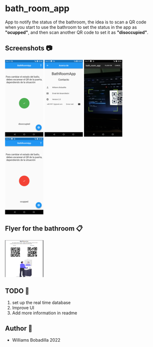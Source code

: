 # bath_room_app 
App to notify the status of the bathroom, the idea is to scan a QR code when you start to use the bathroom to set the status in the app as **"ocupped"**, and then scan another QR code to set it as **"disoccupied"**. 

## Screenshots :camera:
<p float="left">
<img src="https://github.com/WilliBobadilla/BathRoomNotifierApp/blob/master/screenshots/1.png"  width="25%" height="35%" />
<img src="https://github.com/WilliBobadilla/BathRoomNotifierApp/blob/master/screenshots/2.png"  width="25%" height="35%" />
<img src="https://github.com/WilliBobadilla/BathRoomNotifierApp/blob/master/screenshots/3.png"  width="25%" height="35%" />
<img src="https://github.com/WilliBobadilla/BathRoomNotifierApp/blob/master/screenshots/4.png"  width="25%" height="35%" />
</p>

## Flyer for the bathroom  :clipboard:
<p float="left">
<img src="https://github.com/WilliBobadilla/BathRoomNotifierApp/blob/master/screenshots/5.png"  width="25%" height="35%" />
</p>

## TODO :page_with_curl:
1. set up the real time database
2. Improve UI
3. Add more information in readme

## Author :man:

- Williams Bobadilla 2022

